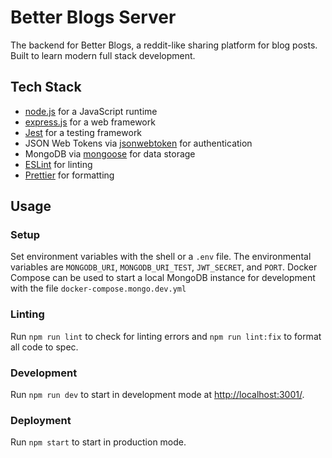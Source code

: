 # Better Blogs Server

The backend for Better Blogs, a reddit-like sharing platform for blog posts. Built to learn modern full stack development.

## Tech Stack

- [node.js](https://github.com/nodejs/node) for a JavaScript runtime
- [express.js](https://github.com/expressjs/express) for a web framework
- [Jest](https://github.com/facebook/jest) for a testing framework
- JSON Web Tokens via [jsonwebtoken](https://github.com/auth0/node-jsonwebtoken) for authentication
- MongoDB via [mongoose](https://github.com/Automattic/mongoose) for data storage
- [ESLint](https://github.com/eslint/eslint) for linting
- [Prettier](https://github.com/prettier/prettier) for formatting

## Usage

### Setup

Set environment variables with the shell or a `.env` file. The environmental variables are `MONGODB_URI`, `MONGODB_URI_TEST`, `JWT_SECRET`, and `PORT`. Docker Compose can be used to start a local MongoDB instance for development with the file `docker-compose.mongo.dev.yml`

### Linting

Run `npm run lint` to check for linting errors and `npm run lint:fix` to format all code to spec.

### Development

Run `npm run dev` to start in development mode at [http://localhost:3001/](http://localhost:3001/).

### Deployment

Run `npm start` to start in production mode.
